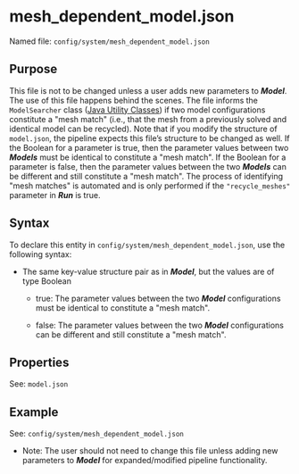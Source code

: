 
# mesh\_dependent\_model.json

Named file: `config/system/mesh_dependent_model.json`

## Purpose
This file is not to be changed unless a user adds new
parameters to ***Model***. The use of this file happens behind the
scenes. The file informs the `ModelSearcher` class ([Java Utility Classes](../../Code_Hierarchy/Java.md#java-utility-classes)) if two model
configurations constitute a "mesh match" (i.e., that the mesh from a
previously solved and identical model can be recycled). Note that if
you modify the structure of `model.json`, the pipeline expects this
file’s structure to be changed as well. If the Boolean for a
parameter is true, then the parameter values between two
***Models*** must be identical to constitute a "mesh match". If the Boolean for a parameter is
false, then the parameter values between the two ***Models*** can be
different and still constitute a "mesh match". The process of
identifying "mesh matches" is automated and is only performed if the
`"recycle_meshes"` parameter in ***Run*** is true.

## Syntax
To declare this entity in
`config/system/mesh_dependent_model.json`, use the following syntax:

<!-- end list -->

  - The same key-value structure pair as in ***Model***, but the values
    are of type Boolean

      - true: The parameter values between the two ***Model***
        configurations must be identical to constitute a "mesh match".

      - false: The parameter values between the two ***Model***
        configurations can be different and still constitute a "mesh match".

<!-- end list -->

## Properties

See: `model.json`

## Example

See: `config/system/mesh_dependent_model.json`

  - Note: The user should not need to change this file unless adding new
    parameters to ***Model*** for expanded/modified pipeline
    functionality.

